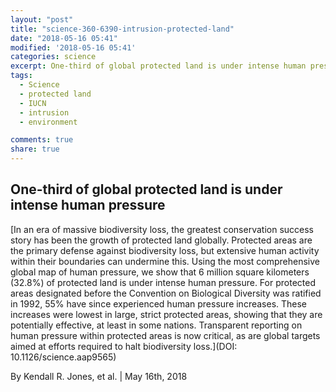 ```yaml
---
layout: "post"
title: "science-360-6390-intrusion-protected-land"
date: "2018-05-16 05:41"
modified: '2018-05-16 05:41'
categories: science
excerpt: One-third of global protected land is under intense human pressure
tags:
  - Science
  - protected land
  - IUCN
  - intrusion
  - environment

comments: true
share: true
---
```


## One-third of global protected land is under intense human pressure

[In an era of massive biodiversity loss, the greatest conservation success story has been the growth of protected land globally. Protected areas are the primary defense against biodiversity loss, but extensive human activity within their boundaries can undermine this. Using the most comprehensive global map of human pressure, we show that 6 million square kilometers (32.8%) of protected land is under intense human pressure. For protected areas designated before the Convention on Biological Diversity was ratified in 1992, 55% have since experienced human pressure increases. These increases were lowest in large, strict protected areas, showing that they are potentially effective, at least in some nations. Transparent reporting on human pressure within protected areas is now critical, as are global targets aimed at efforts required to halt biodiversity loss.](DOI: 10.1126/science.aap9565)

By Kendall R. Jones, et al. | May 16th, 2018
